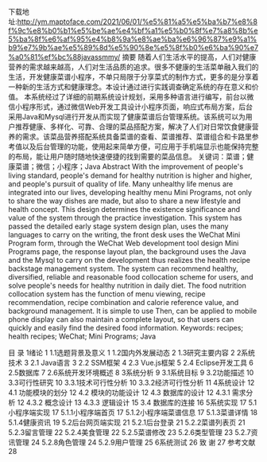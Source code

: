 下载地址:http://ym.maptoface.com/2021/06/01/%e5%81%a5%e5%ba%b7%e8%8f%9c%e8%b0%b1%e5%be%ae%e4%bf%a1%e5%b0%8f%e7%a8%8b%e5%ba%8f%e6%af%95%e4%b8%9a%e8%ae%ba%e6%96%87%e9%a1%b9%e7%9b%ae%e5%89%8d%e5%90%8e%e5%8f%b0%e6%ba%90%e7%a0%81%ef%bc%88javassmmy/
摘要
随着人们生活水平的提高，人们对健康营养的需求越来越高，人们对生活品质的追求。很多不健康的生活菜单融入我们的生活，开发健康菜谱小程序，不单只局限于分享菜式的制作方式，更多的是分享着一种新的生活方式和健康理念。本设计通过进行实践调查确定系统的存在意义和价值。
本系统经过了详细的前期系统设计规划，采用多种语言进行编写，前台以微信小程序形式，通过微信Web开发工具设计小程序页面，响应式布局方案，后台采用Java和Mysql进行开发从而实现了健康菜谱后台管理系统。该系统可以为用户推荐健康、多样化、可靠、合理的菜品搭配方案，解决了人们对日常饮食健康营养的需求。该菜品营养搭配系统具备菜谱的查看、菜谱推荐、菜谱组合和卡路里参考值以及后台管理的功能，使用起来简单方便，可应用于手机端显示也能保持完整的布局，能让用户随时随地快速便捷的找到需要的菜品信息。
关键词：菜谱；健康菜谱；微信；小程序；Java
Abstract
With the improvement of people's living standard, people's demand for healthy nutrition is higher and higher, and people's pursuit of quality of life. Many unhealthy life menus are integrated into our lives, developing healthy menu Mini Programs, not only to share the way dishes are made, but also to share a new lifestyle and health concept. This design determines the existence significance and value of the system through the practice investigation.
This system has passed the detailed early stage system design plan, uses the many languages to carry on the writing, the front desk uses the WeChat Mini Program form, through the WeChat Web development tool design Mini Programs page, the response layout plan, the background uses the Java and the Mysql to carry on the development thus realizes the health recipe backstage management system. The system can recommend healthy, diversified, reliable and reasonable food collocation scheme for users, and solve people's needs for healthy nutrition in daily diet. The food nutrition collocation system has the function of menu viewing, recipe recommendation, recipe combination and calorie reference value, and background management. It is simple to use  Then, can be applied to mobile phone display can also maintain a complete layout, so that users can quickly and easily find the desired food information.
Keywords: recipes; health recipes; WeChat; Mini Programs; Java


目  录
1绪论 1
1.1选题背景及意义 1
1.2国内外发展动态 2
1.3研究主要内容 2
2系统技术 3
2.1 Java语言 3
2.2 SSM框架 4
2.3 Vue.js框架 5
2.4 Eclipse开发工具 6
2.5数据库 7
2.6系统开发环境概述 8
3系统分析 9
3.1系统目标 9
3.2功能描述 10
3.3可行性研究 10
3.3.1技术可行性分析 10
3.3.2经济可行性分析 11
4系统设计 12
4.1 功能模块的划分 12
4.2 模块的功能设计 12
4.3 数据库的设计 12
4.3.1 需求分析 12
4.3.2 概念设计 13
4.3.3 逻辑设计 15
3.4 数据库的连接 16
5系统实现 17
5.1小程序端实现 17
5.1.1小程序端首页 17
5.1.2小程序端菜谱信息 17
5.1.3菜谱详情 18
5.1.4健康资讯 19
5.2后台网页端实现 21
5.2.1后台登录 21
5.2.2菜谱列表页 21
5.2.3留言管理 22
5.2.4美食管理 22
5.2.5菜谱修改 23
5.2.6类型管理 23
5.2.7资讯管理 24
5.2.8角色管理 24
5.2.9用户管理 25
6系统测试 26
致  谢 27
参考文献 28



























